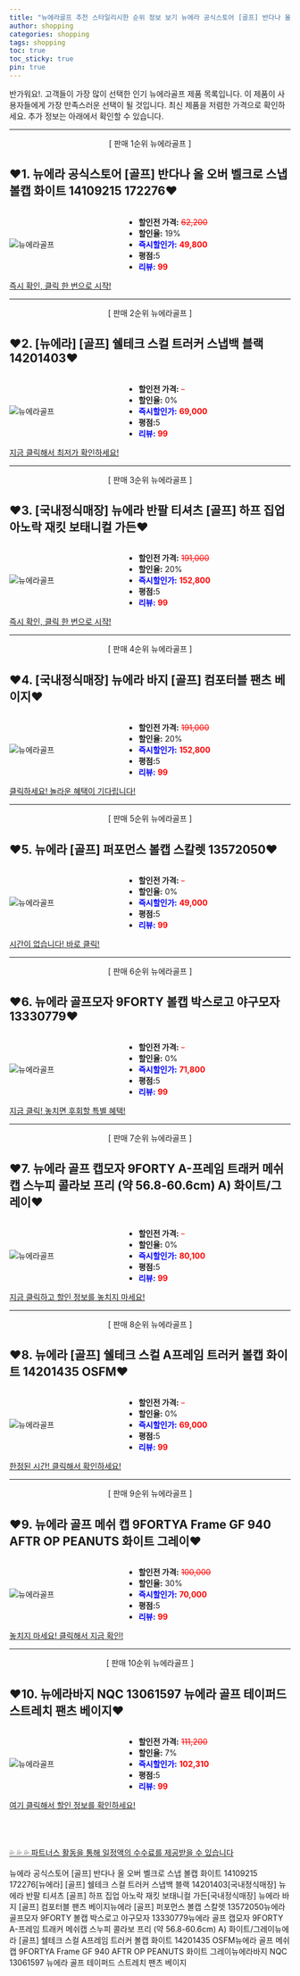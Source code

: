 ```yaml
---
title: "뉴에라골프 추천 스타일리시한 순위 정보 보기 뉴에라 공식스토어 [골프] 반다나 올"
author: shopping
categories: shopping
tags: shopping
toc: true
toc_sticky: true
pin: true
---
```

반가워요!. 고객들이 가장 많이 선택한 인기 뉴에라골프 제품 목록입니다. 이 제품이 사용자들에게 가장 만족스러운 선택이 될 것입니다. 최신 제품을 저렴한 가격으로 확인하세요. 추가 정보는 아래에서 확인할 수 있습니다.

---
<p class="toplist" style="margin: 0 auto; display: block; width: fit-content;">[ 판매 1순위 뉴에라골프 ]</p>

<h2><strong>❤️1. 뉴에라 공식스토어 [골프] 반다나 올 오버 벨크로 스냅 볼캡 화이트 14109215 172276❤️</strong></h2>

<div style="display: flex; align-items: center;">
    <div style="flex: 0.4;">
        <img src="https://thumbnail8.coupangcdn.com/thumbnails/remote/230x230ex/image/vendor_inventory/034d/5bc3f3005e7e2793ccc8ffc653c6ec039ae360c0d08810c3cc47fc346fc9.jpg" alt="뉴에라골프" style="max-width: 100%;">
    </div>
    <div style="flex: 0.6; margin-left: 10px;">
        <ul>
            <li><strong>할인전 가격:</strong> <del style="color: red;">62,200</del></li>
            <li><strong>할인율:</strong> 19%</li>
            <li><span style='color:blue'><strong>즉시할인가:</strong></span> <span style='color:red'><strong>49,800</strong></span></li>
            <li><strong>평점:</strong>5</li>
            <li><span style='color:blue'><strong>리뷰:</strong></span> <span style='color:red'><strong>99</strong></span></li>
        </ul>
    </div>
</div>
<div class="center">
    <a href="https://selin100587001.github.io?lptag=AF9450613&subid=githubio&pageKey=7974702349&traceid=V0-153&itemId=22103149359&vendorItemId=90337038511" class="myButton">
        즉시 확인, 클릭 한 번으로 시작!
    </a>
</div>


---
<p class="toplist" style="margin: 0 auto; display: block; width: fit-content;">[ 판매 2순위 뉴에라골프 ]</p>

<h2><strong>❤️2. [뉴에라] [골프] 쉘테크 스컬 트러커 스냅백 블랙 14201403❤️</strong></h2>

<div style="display: flex; align-items: center;">
    <div style="flex: 0.4;">
        <img src="https://thumbnail10.coupangcdn.com/thumbnails/remote/230x230ex/image/vendor_inventory/1c35/ab44fac37371041c4f62e0c5d2ef2beda0a89dbba478f239c6466749bb9c.png" alt="뉴에라골프" style="max-width: 100%;">
    </div>
    <div style="flex: 0.6; margin-left: 10px;">
        <ul>
            <li><strong>할인전 가격:</strong> <del style="color: red;">-</del></li>
            <li><strong>할인율:</strong> 0%</li>
            <li><span style='color:blue'><strong>즉시할인가:</strong></span> <span style='color:red'><strong>69,000</strong></span></li>
            <li><strong>평점:</strong>5</li>
            <li><span style='color:blue'><strong>리뷰:</strong></span> <span style='color:red'><strong>99</strong></span></li>
        </ul>
    </div>
</div>
<div class="center">
    <a href="https://selin100587001.github.io?lptag=AF9450613&subid=githubio&pageKey=8172560884&traceid=V0-153&itemId=23345762187&vendorItemId=90727569892" class="myButton">
        지금 클릭해서 최저가 확인하세요!
    </a>
</div>


---
<p class="toplist" style="margin: 0 auto; display: block; width: fit-content;">[ 판매 3순위 뉴에라골프 ]</p>

<h2><strong>❤️3. [국내정식매장] 뉴에라 반팔 티셔츠 [골프] 하프 집업 아노락 재킷 보태니컬 가든❤️</strong></h2>

<div style="display: flex; align-items: center;">
    <div style="flex: 0.4;">
        <img src="https://thumbnail7.coupangcdn.com/thumbnails/remote/230x230ex/image/vendor_inventory/b557/64b15d143823c967a4b729dca6f61434dafc6caea7ca6e6cad0e42e2182c.jpg" alt="뉴에라골프" style="max-width: 100%;">
    </div>
    <div style="flex: 0.6; margin-left: 10px;">
        <ul>
            <li><strong>할인전 가격:</strong> <del style="color: red;">191,000</del></li>
            <li><strong>할인율:</strong> 20%</li>
            <li><span style='color:blue'><strong>즉시할인가:</strong></span> <span style='color:red'><strong>152,800</strong></span></li>
            <li><strong>평점:</strong>5</li>
            <li><span style='color:blue'><strong>리뷰:</strong></span> <span style='color:red'><strong>99</strong></span></li>
        </ul>
    </div>
</div>
<div class="center">
    <a href="https://selin100587001.github.io?lptag=AF9450613&subid=githubio&pageKey=8086957792&traceid=V0-153&itemId=22826576164&vendorItemId=90544437876" class="myButton">
        즉시 확인, 클릭 한 번으로 시작!
    </a>
</div>


---
<p class="toplist" style="margin: 0 auto; display: block; width: fit-content;">[ 판매 4순위 뉴에라골프 ]</p>

<h2><strong>❤️4. [국내정식매장] 뉴에라 바지 [골프] 컴포터블 팬츠 베이지❤️</strong></h2>

<div style="display: flex; align-items: center;">
    <div style="flex: 0.4;">
        <img src="https://thumbnail9.coupangcdn.com/thumbnails/remote/230x230ex/image/vendor_inventory/8b58/52c3a44053d2c594316ff7a96300b3124bbe2f5fd9452bf1e6fe22216a0b.jpg" alt="뉴에라골프" style="max-width: 100%;">
    </div>
    <div style="flex: 0.6; margin-left: 10px;">
        <ul>
            <li><strong>할인전 가격:</strong> <del style="color: red;">191,000</del></li>
            <li><strong>할인율:</strong> 20%</li>
            <li><span style='color:blue'><strong>즉시할인가:</strong></span> <span style='color:red'><strong>152,800</strong></span></li>
            <li><strong>평점:</strong>5</li>
            <li><span style='color:blue'><strong>리뷰:</strong></span> <span style='color:red'><strong>99</strong></span></li>
        </ul>
    </div>
</div>
<div class="center">
    <a href="https://selin100587001.github.io?lptag=AF9450613&subid=githubio&pageKey=8142839794&traceid=V0-153&itemId=23141736924&vendorItemId=90174620019" class="myButton">
        클릭하세요! 놀라운 혜택이 기다립니다!
    </a>
</div>


---
<p class="toplist" style="margin: 0 auto; display: block; width: fit-content;">[ 판매 5순위 뉴에라골프 ]</p>

<h2><strong>❤️5. 뉴에라 [골프] 퍼포먼스 볼캡 스칼렛 13572050❤️</strong></h2>

<div style="display: flex; align-items: center;">
    <div style="flex: 0.4;">
        <img src="https://thumbnail9.coupangcdn.com/thumbnails/remote/230x230ex/image/vendor_inventory/307c/6aeef0565300d11b53376dc33c19541e861459fc66f00b409bb281881aee.png" alt="뉴에라골프" style="max-width: 100%;">
    </div>
    <div style="flex: 0.6; margin-left: 10px;">
        <ul>
            <li><strong>할인전 가격:</strong> <del style="color: red;">-</del></li>
            <li><strong>할인율:</strong> 0%</li>
            <li><span style='color:blue'><strong>즉시할인가:</strong></span> <span style='color:red'><strong>49,000</strong></span></li>
            <li><strong>평점:</strong>5</li>
            <li><span style='color:blue'><strong>리뷰:</strong></span> <span style='color:red'><strong>99</strong></span></li>
        </ul>
    </div>
</div>
<div class="center">
    <a href="https://selin100587001.github.io?lptag=AF9450613&subid=githubio&pageKey=8184186781&traceid=V0-153&itemId=23403741457&vendorItemId=90728338564" class="myButton">
        시간이 없습니다! 바로 클릭!
    </a>
</div>


---
<p class="toplist" style="margin: 0 auto; display: block; width: fit-content;">[ 판매 6순위 뉴에라골프 ]</p>

<h2><strong>❤️6. 뉴에라 골프모자 9FORTY 볼캡 박스로고 야구모자 13330779❤️</strong></h2>

<div style="display: flex; align-items: center;">
    <div style="flex: 0.4;">
        <img src="https://thumbnail9.coupangcdn.com/thumbnails/remote/230x230ex/image/vendor_inventory/8930/14b43dfccbc4bf8f2bcea459164b1bb721891df90ca10dfc1a4fc5e6828a.jpg" alt="뉴에라골프" style="max-width: 100%;">
    </div>
    <div style="flex: 0.6; margin-left: 10px;">
        <ul>
            <li><strong>할인전 가격:</strong> <del style="color: red;">-</del></li>
            <li><strong>할인율:</strong> 0%</li>
            <li><span style='color:blue'><strong>즉시할인가:</strong></span> <span style='color:red'><strong>71,800</strong></span></li>
            <li><strong>평점:</strong>5</li>
            <li><span style='color:blue'><strong>리뷰:</strong></span> <span style='color:red'><strong>99</strong></span></li>
        </ul>
    </div>
</div>
<div class="center">
    <a href="https://selin100587001.github.io?lptag=AF9450613&subid=githubio&pageKey=7838349566&traceid=V0-153&itemId=21331374179&vendorItemId=88389922617" class="myButton">
        지금 클릭! 놓치면 후회할 특별 혜택!
    </a>
</div>


---
<p class="toplist" style="margin: 0 auto; display: block; width: fit-content;">[ 판매 7순위 뉴에라골프 ]</p>

<h2><strong>❤️7. 뉴에라 골프 캡모자 9FORTY A-프레임 트래커 메쉬캡 스누피 콜라보 프리 (약 56.8-60.6cm) A) 화이트/그레이❤️</strong></h2>

<div style="display: flex; align-items: center;">
    <div style="flex: 0.4;">
        <img src="https://thumbnail8.coupangcdn.com/thumbnails/remote/230x230ex/image/vendor_inventory/9bfc/811109135db4d34674c9764d86b90c3d00606506662f3ae4d6b09254ecd4.jpg" alt="뉴에라골프" style="max-width: 100%;">
    </div>
    <div style="flex: 0.6; margin-left: 10px;">
        <ul>
            <li><strong>할인전 가격:</strong> <del style="color: red;">-</del></li>
            <li><strong>할인율:</strong> 0%</li>
            <li><span style='color:blue'><strong>즉시할인가:</strong></span> <span style='color:red'><strong>80,100</strong></span></li>
            <li><strong>평점:</strong>5</li>
            <li><span style='color:blue'><strong>리뷰:</strong></span> <span style='color:red'><strong>99</strong></span></li>
        </ul>
    </div>
</div>
<div class="center">
    <a href="https://selin100587001.github.io?lptag=AF9450613&subid=githubio&pageKey=8129383476&traceid=V0-153&itemId=23083929597&vendorItemId=90117412446" class="myButton">
        지금 클릭하고 할인 정보를 놓치지 마세요!
    </a>
</div>


---
<p class="toplist" style="margin: 0 auto; display: block; width: fit-content;">[ 판매 8순위 뉴에라골프 ]</p>

<h2><strong>❤️8. 뉴에라 [골프] 쉘테크 스컬 A프레임 트러커 볼캡 화이트 14201435 OSFM❤️</strong></h2>

<div style="display: flex; align-items: center;">
    <div style="flex: 0.4;">
        <img src="https://thumbnail7.coupangcdn.com/thumbnails/remote/230x230ex/image/vendor_inventory/f2e5/9824a72f3c65bbf9e0179b511c8e50c35104af7ce9964115a510a4acb1f1.png" alt="뉴에라골프" style="max-width: 100%;">
    </div>
    <div style="flex: 0.6; margin-left: 10px;">
        <ul>
            <li><strong>할인전 가격:</strong> <del style="color: red;">-</del></li>
            <li><strong>할인율:</strong> 0%</li>
            <li><span style='color:blue'><strong>즉시할인가:</strong></span> <span style='color:red'><strong>69,000</strong></span></li>
            <li><strong>평점:</strong>5</li>
            <li><span style='color:blue'><strong>리뷰:</strong></span> <span style='color:red'><strong>99</strong></span></li>
        </ul>
    </div>
</div>
<div class="center">
    <a href="https://selin100587001.github.io?lptag=AF9450613&subid=githubio&pageKey=8166747935&traceid=V0-153&itemId=23305351982&vendorItemId=90727383572" class="myButton">
        한정된 시간! 클릭해서 확인하세요!
    </a>
</div>


---
<p class="toplist" style="margin: 0 auto; display: block; width: fit-content;">[ 판매 9순위 뉴에라골프 ]</p>

<h2><strong>❤️9. 뉴에라 골프 메쉬 캡 9FORTYA Frame GF 940 AFTR OP PEANUTS 화이트 그레이❤️</strong></h2>

<div style="display: flex; align-items: center;">
    <div style="flex: 0.4;">
        <img src="https://thumbnail8.coupangcdn.com/thumbnails/remote/230x230ex/image/vendor_inventory/d8f8/e6a7c6e2637e86ed9f7822f37a35833e3b646f37923a7a2d639072cf7338.png" alt="뉴에라골프" style="max-width: 100%;">
    </div>
    <div style="flex: 0.6; margin-left: 10px;">
        <ul>
            <li><strong>할인전 가격:</strong> <del style="color: red;">100,000</del></li>
            <li><strong>할인율:</strong> 30%</li>
            <li><span style='color:blue'><strong>즉시할인가:</strong></span> <span style='color:red'><strong>70,000</strong></span></li>
            <li><strong>평점:</strong>5</li>
            <li><span style='color:blue'><strong>리뷰:</strong></span> <span style='color:red'><strong>99</strong></span></li>
        </ul>
    </div>
</div>
<div class="center">
    <a href="https://selin100587001.github.io?lptag=AF9450613&subid=githubio&pageKey=8079344362&traceid=V0-153&itemId=22773527787&vendorItemId=89808602362" class="myButton">
        놓치지 마세요! 클릭해서 지금 확인!
    </a>
</div>


---
<p class="toplist" style="margin: 0 auto; display: block; width: fit-content;">[ 판매 10순위 뉴에라골프 ]</p>

<h2><strong>❤️10. 뉴에라바지 NQC 13061597 뉴에라 골프 테이퍼드 스트레치 팬츠 베이지❤️</strong></h2>

<div style="display: flex; align-items: center;">
    <div style="flex: 0.4;">
        <img src="https://thumbnail10.coupangcdn.com/thumbnails/remote/230x230ex/image/vendor_inventory/07e2/9e81785038d8dddd17693bc62ed9dc3f309f1cd1d915a9dc82917ddf5325.jpg" alt="뉴에라골프" style="max-width: 100%;">
    </div>
    <div style="flex: 0.6; margin-left: 10px;">
        <ul>
            <li><strong>할인전 가격:</strong> <del style="color: red;">111,200</del></li>
            <li><strong>할인율:</strong> 7%</li>
            <li><span style='color:blue'><strong>즉시할인가:</strong></span> <span style='color:red'><strong>102,310</strong></span></li>
            <li><strong>평점:</strong>5</li>
            <li><span style='color:blue'><strong>리뷰:</strong></span> <span style='color:red'><strong>99</strong></span></li>
        </ul>
    </div>
</div>
<div class="center">
    <a href="https://selin100587001.github.io?lptag=AF9450613&subid=githubio&pageKey=7507291654&traceid=V0-153&itemId=19664072229&vendorItemId=86909432032" class="myButton">
        여기 클릭해서 할인 정보를 확인하세요!
    </a>
</div>

<br><br><br>[💦 💦 💦 파트너스 활동을 통해 일정액의 수수료를 제공받을 수 있습니다](https://link.coupang.com/a/bcpT2c)<br><br>뉴에라 공식스토어 [골프] 반다나 올 오버 벨크로 스냅 볼캡 화이트 14109215 172276[뉴에라] [골프] 쉘테크 스컬 트러커 스냅백 블랙 14201403[국내정식매장] 뉴에라 반팔 티셔츠 [골프] 하프 집업 아노락 재킷 보태니컬 가든[국내정식매장] 뉴에라 바지 [골프] 컴포터블 팬츠 베이지뉴에라 [골프] 퍼포먼스 볼캡 스칼렛 13572050뉴에라 골프모자 9FORTY 볼캡 박스로고 야구모자 13330779뉴에라 골프 캡모자 9FORTY A-프레임 트래커 메쉬캡 스누피 콜라보 프리 (약 56.8-60.6cm) A) 화이트/그레이뉴에라 [골프] 쉘테크 스컬 A프레임 트러커 볼캡 화이트 14201435 OSFM뉴에라 골프 메쉬 캡 9FORTYA Frame GF 940 AFTR OP PEANUTS 화이트 그레이뉴에라바지 NQC 13061597 뉴에라 골프 테이퍼드 스트레치 팬츠 베이지